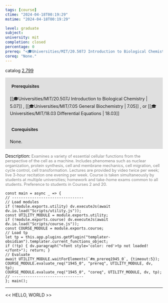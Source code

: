 ```yaml
---
tags: [course]
ctime: "2024-04-18T00:19:29"
mstime: "2024-04-18T00:19:29"

level: graduate
subject: 
university: mit
completion: closed
percentage: 0
prereq: "<🎓Universities/MIT/20.507J Introduction to Biological Chemistry> , <🎓Universities/MIT/7.05 General Biochemistry> , or <🎓Universities/MIT/18.03 Differential Equations>"
coreq: "None."
---
```


catalog [2.799](http://student.mit.edu/catalog/m2b.html#2.799)

<span style="display: block; padding: 15px; background-color: rgb(100, 100, 100, 0.2);"><font id="m_prereq1945_0" style="display: block; font-family: Arial, sans-serif; font-weight: bold; padding: 5px">Prerequisites</font><br><span id="prereq1945_0">[[🎓Universities/MIT/20.507J Introduction to Biological Chemistry | 5.07]] , [[🎓Universities/MIT/7.05 General Biochemistry | 7.05]] , or [[🎓Universities/MIT/18.03 Differential Equations | 18.03]]</span></span>
<span style="display: block; padding: 15px; background-color: rgb(100, 100, 100, 0.2);"><font id="m_coreq1945_0" style="display: block; font-family: Arial, sans-serif; font-weight: bold; padding: 5px">Corequisites</font><br><span id="coreq1945_0">None.</span></span>

<font style="">Description:</font>
<font style="color: grey; font-size: 0.8rem;">Examines a variety of essential cellular functions from the perspective of the cell as a machine. Includes phenomena such as nuclear organization, protein synthesis, cell and membrane mechanics, cell migration, cell cycle control, cell transformation. Lectures are provided by video twice per week; live 3-hour recitation one evening per week. Course is taken simultaneously by students at multiple universities; homework and take-home exams common to all students. Preference to students in Courses 2 and 20.</font>

```dataviewjs
const main = async _ => {
// --------------------------------
// Load modules
if (!module.exports.utility) dv.executeJs(await dv.io.load("Scripts/utility.js"));
const UTILITY_MODULE = module.exports.utility;
if (!module.exports.course) dv.executeJs(await dv.io.load("Scripts/course.js"));
const COURSE_MODULE = module.exports.course;
// Load tp
let tp = this.app.plugins.getPlugin("templater-obsidian").templater.current_functions_object;
if (!tp) { dv.paragraph("<font style='color: red'>tp not loaded!</font>"); return; }
// Evaluate
await UTILITY_MODULE.waitForElements(`#m_prereq1945_0`, {timeout:5});
COURSE_MODULE.evaluate_req("1945_0", "prereq", UTILITY_MODULE, dv, tp);
COURSE_MODULE.evaluate_req("1945_0", "coreq", UTILITY_MODULE, dv, tp);
// --------------------------------
}; main();
```

---

<< HELLO, WORLD >>
